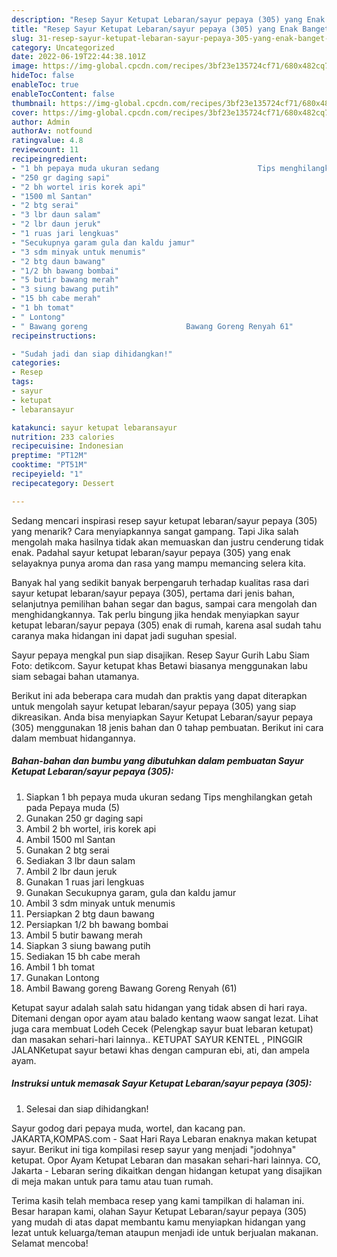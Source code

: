 ```yaml
---
description: "Resep Sayur Ketupat Lebaran/sayur pepaya (305) yang Enak Banget, Buat Buka Puasa}"
title: "Resep Sayur Ketupat Lebaran/sayur pepaya (305) yang Enak Banget, Buat Buka Puasa}"
slug: 31-resep-sayur-ketupat-lebaran-sayur-pepaya-305-yang-enak-banget-buat-buka-puasa
category: Uncategorized
date: 2022-06-19T22:44:38.101Z
image: https://img-global.cpcdn.com/recipes/3bf23e135724cf71/680x482cq70/sayur-ketupat-lebaransayur-pepaya-305-foto-resep-utama.jpg
hideToc: false
enableToc: true
enableTocContent: false
thumbnail: https://img-global.cpcdn.com/recipes/3bf23e135724cf71/680x482cq70/sayur-ketupat-lebaransayur-pepaya-305-foto-resep-utama.jpg
cover: https://img-global.cpcdn.com/recipes/3bf23e135724cf71/680x482cq70/sayur-ketupat-lebaransayur-pepaya-305-foto-resep-utama.jpg
author: Admin
authorAv: notfound
ratingvalue: 4.8
reviewcount: 11
recipeingredient:
- "1 bh pepaya muda ukuran sedang                      Tips menghilangkan getah pada Pepaya muda 5"
- "250 gr daging sapi"
- "2 bh wortel iris korek api"
- "1500 ml Santan"
- "2 btg serai"
- "3 lbr daun salam"
- "2 lbr daun jeruk"
- "1 ruas jari lengkuas"
- "Secukupnya garam gula dan kaldu jamur"
- "3 sdm minyak untuk menumis"
- "2 btg daun bawang"
- "1/2 bh bawang bombai"
- "5 butir bawang merah"
- "3 siung bawang putih"
- "15 bh cabe merah"
- "1 bh tomat"
- " Lontong"
- " Bawang goreng                      Bawang Goreng Renyah 61"
recipeinstructions:

- "Sudah jadi dan siap dihidangkan!"
categories:
- Resep
tags:
- sayur
- ketupat
- lebaransayur

katakunci: sayur ketupat lebaransayur 
nutrition: 233 calories
recipecuisine: Indonesian
preptime: "PT12M"
cooktime: "PT51M"
recipeyield: "1"
recipecategory: Dessert

---
```



Sedang mencari inspirasi resep sayur ketupat lebaran/sayur pepaya (305) yang menarik? Cara menyiapkannya sangat gampang. Tapi Jika salah mengolah maka hasilnya tidak akan memuaskan dan justru cenderung tidak enak. Padahal sayur ketupat lebaran/sayur pepaya (305) yang enak selayaknya punya aroma dan rasa yang mampu memancing selera kita.


Banyak hal yang sedikit banyak berpengaruh terhadap kualitas rasa dari sayur ketupat lebaran/sayur pepaya (305), pertama dari jenis bahan, selanjutnya pemilihan bahan segar dan bagus, sampai cara mengolah dan menghidangkannya. Tak perlu bingung jika hendak menyiapkan sayur ketupat lebaran/sayur pepaya (305) enak di rumah, karena asal sudah tahu caranya maka hidangan ini dapat jadi suguhan spesial.

Sayur pepaya mengkal pun siap disajikan. Resep Sayur Gurih Labu Siam Foto: detikcom. Sayur ketupat khas Betawi biasanya menggunakan labu siam sebagai bahan utamanya.


Berikut ini ada beberapa cara mudah dan praktis yang dapat diterapkan untuk mengolah sayur ketupat lebaran/sayur pepaya (305) yang siap dikreasikan. Anda bisa menyiapkan Sayur Ketupat Lebaran/sayur pepaya (305) menggunakan 18 jenis bahan dan 0 tahap pembuatan. Berikut ini cara dalam membuat hidangannya.

<!--inarticleads1-->

##### Bahan-bahan dan bumbu yang dibutuhkan dalam pembuatan Sayur Ketupat Lebaran/sayur pepaya (305):

1. Siapkan 1 bh pepaya muda ukuran sedang                      Tips menghilangkan getah pada Pepaya muda (5)
1. Gunakan 250 gr daging sapi
1. Ambil 2 bh wortel, iris korek api
1. Ambil 1500 ml Santan
1. Gunakan 2 btg serai
1. Sediakan 3 lbr daun salam
1. Ambil 2 lbr daun jeruk
1. Gunakan 1 ruas jari lengkuas
1. Gunakan Secukupnya garam, gula dan kaldu jamur
1. Ambil 3 sdm minyak untuk menumis
1. Persiapkan 2 btg daun bawang
1. Persiapkan 1/2 bh bawang bombai
1. Ambil 5 butir bawang merah
1. Siapkan 3 siung bawang putih
1. Sediakan 15 bh cabe merah
1. Ambil 1 bh tomat
1. Gunakan  Lontong
1. Ambil  Bawang goreng                      Bawang Goreng Renyah (61)


Ketupat sayur adalah salah satu hidangan yang tidak absen di hari raya. Ditemani dengan opor ayam atau balado kentang waow sangat lezat. Lihat juga cara membuat Lodeh Cecek (Pelengkap sayur buat lebaran ketupat) dan masakan sehari-hari lainnya.. KETUPAT SAYUR KENTEL , PINGGIR JALANKetupat sayur betawi khas dengan campuran ebi, ati, dan ampela ayam. 

<!--inarticleads2-->

##### Instruksi untuk memasak Sayur Ketupat Lebaran/sayur pepaya (305):


1. Selesai dan siap dihidangkan!

Sayur godog dari pepaya muda, wortel, dan kacang pan. JAKARTA,KOMPAS.com - Saat Hari Raya Lebaran enaknya makan ketupat sayur. Berikut ini tiga kompilasi resep sayur yang menjadi &#34;jodohnya&#34; ketupat. Opor Ayam Ketupat Lebaran dan masakan sehari-hari lainnya. CO, Jakarta - Lebaran sering dikaitkan dengan hidangan ketupat yang disajikan di meja makan untuk para tamu atau tuan rumah. 

Terima kasih telah membaca resep yang kami tampilkan di halaman ini. Besar harapan kami, olahan Sayur Ketupat Lebaran/sayur pepaya (305) yang mudah di atas dapat membantu kamu menyiapkan hidangan yang lezat untuk keluarga/teman ataupun menjadi ide untuk berjualan makanan. Selamat mencoba!
